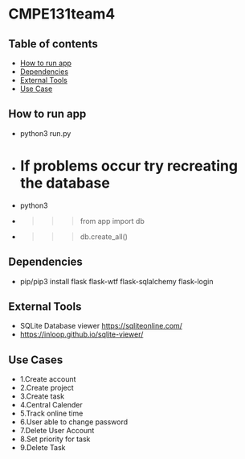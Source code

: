 # CMPE131team4

## Table of contents
* [How to run app](#how-to-run-app)
* [Dependencies](#dependencies)
* [External Tools](#external-tools)
* [Use Case](#use-cases)

## How to run app

* python3 run.py
* # If problems occur try recreating the database 
* python3 
* >>>from app import db
* >>>db.create_all()

## Dependencies

* pip/pip3 install flask flask-wtf flask-sqlalchemy flask-login

## External Tools

* SQLite Database viewer https://sqliteonline.com/
* https://inloop.github.io/sqlite-viewer/

## Use Cases
 
- 1.Create account
- 2.Create project
- 3.Create task
- 4.Central Calender
- 5.Track online time
- 6.User able to change password
- 7.Delete User Account
- 8.Set priority for task
- 9.Delete Task
